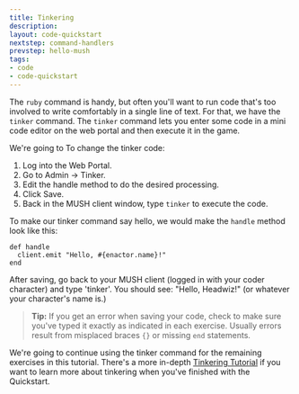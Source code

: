 ```yaml
---
title: Tinkering
description:
layout: code-quickstart
nextstep: command-handlers
prevstep: hello-mush
tags: 
- code
- code-quickstart
---
```


The `ruby` command is handy, but often you'll want to run code that's too involved to write comfortably in a single line of text.  For that, we have the `tinker` command.   The `tinker` command lets you enter some code in a mini code editor on the web portal and then execute it in the game.

We're going to To change the tinker code:

1. Log into the Web Portal.
2. Go to Admin -> Tinker.
3. Edit the handle method to do the desired processing.
4. Click Save.
5. Back in the MUSH client window, type `tinker` to execute the code.

To make our tinker command say hello, we would make the `handle` method look like this:

    def handle
      client.emit "Hello, #{enactor.name}!"
    end

After saving, go back to your MUSH client (logged in with your coder character) and type 'tinker'.  You should see:  "Hello, Headwiz!" (or whatever your character's name is.)

> <i class="fa fa-info-circle"></i> **Tip:** If you get an error when saving your code, check to make sure you've typed it exactly as indicated in each exercise.  Usually errors result from misplaced braces `{}` or missing `end` statements.

We're going to continue using the tinker command for the remaining exercises in this tutorial.  There's a more in-depth [Tinkering Tutorial](/tutorials/code/tinker) if you want to learn more about tinkering when you've finished with the Quickstart.

